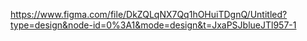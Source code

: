https://www.figma.com/file/DkZQLqNX7Qq1hOHuiTDgnQ/Untitled?type=design&node-id=0%3A1&mode=design&t=JxaPSJblueJTl957-1
